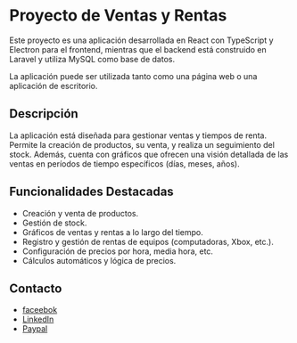 # Proyecto de Ventas y Rentas

Este proyecto es una aplicación desarrollada en React con TypeScript y Electron para el frontend, 
mientras que el backend está construido en Laravel y utiliza MySQL como base de datos. 

La aplicación puede ser utilizada tanto como una página web o una aplicación de escritorio.

## Descripción

La aplicación está diseñada para gestionar ventas y tiempos de renta. 
Permite la creación de productos, su venta, y realiza un seguimiento del stock. Además, cuenta con gráficos que ofrecen 
una visión detallada de las ventas en períodos de tiempo específicos (días, meses, años).

## Funcionalidades Destacadas

- Creación y venta de productos.
- Gestión de stock.
- Gráficos de ventas y rentas a lo largo del tiempo.
- Registro y gestión de rentas de equipos (computadoras, Xbox, etc.).
- Configuración de precios por hora, media hora, etc.
- Cálculos automáticos y lógica de precios.

## Contacto
- [faceebok](https://www.facebook.com/lAstralz)
- [LinkedIn](https://www.linkedin.com/in/edain-jesus-cortez-ceron-23b26b155)
- [Paypal]( https://www.facebook.com/lAstralz)


